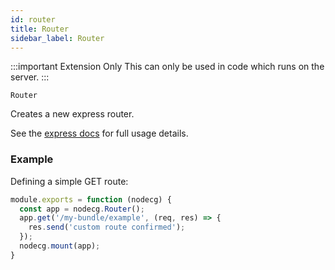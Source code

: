 ```yaml
---
id: router
title: Router
sidebar_label: Router
---
```


:::important Extension Only
This can only be used in code which runs on the server.
:::

`Router`

Creates a new express router.

See the [express docs](http://expressjs.com/en/api.html#express.router) for full usage details.

### Example

Defining a simple GET route:

```js
module.exports = function (nodecg) {
  const app = nodecg.Router();
  app.get('/my-bundle/example', (req, res) => {
    res.send('custom route confirmed');
  });
  nodecg.mount(app);
}
```
